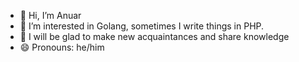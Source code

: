 - 👋 Hi, I’m Anuar
- 👀 I’m interested in Golang, sometimes I write things in PHP.
- 💞️ I will be glad to make new acquaintances and share knowledge
- 😄 Pronouns: he/him

<!---
Fyefhqdishka/Fyefhqdishka is a ✨ special ✨ repository because its `README.md` (this file) appears on your GitHub profile.
You can click the Preview link to take a look at your changes.
--->
